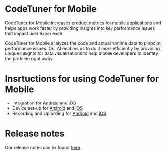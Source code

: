 # CodeTuner for Mobile
CodeTuner for Mobile 
increases product metrics for mobile applications and 
helps apps work faster by providing insights into key 
performance issues that impact user experience.

CodeTuner for Mobile
analyzes the code and actual runtime data to pinpoint 
performance issues. Our AI enables us to do it more 
efficiently by providing unique insights for data 
visualizations to help mobile developers to identify 
the problem right away.

# Insrtuctions for using CodeTuner for Mobile
- Integration for [Android](integration/android/gradle.md) and [iOS](integration/ios/xcode.md)
- Device set-up for [Android](device-set-up/android.md) and [iOS](device-set-up/ios.md)
- Recording and Uploading for [Android](record-n-upload/android.md) and [iOS](record-n-upload/ios.md)

# Release notes
Our release notes can be found [here](release-notes/R1.1-New-UX-&-UI.md).
